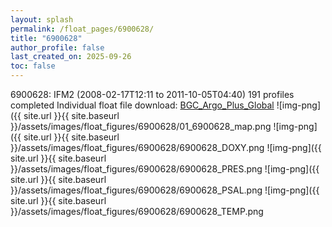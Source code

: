 ```yaml
---
layout: splash
permalink: /float_pages/6900628/
title: "6900628"
author_profile: false
last_created_on: 2025-09-26
toc: false
---
```

 
6900628: IFM2 (2008-02-17T12:11 to 2011-10-05T04:40)
191 profiles completed
Individual float file download: [BGC_Argo_Plus_Global](https://ftp.soest.hawaii.edu/bgc_argo_plus/Individual_Floats/outliers_removed/6900628_Sprof_processed.nc)
![img-png]({{ site.url }}{{ site.baseurl }}/assets/images/float_figures/6900628/01_6900628_map.png
![img-png]({{ site.url }}{{ site.baseurl }}/assets/images/float_figures/6900628/6900628_DOXY.png
![img-png]({{ site.url }}{{ site.baseurl }}/assets/images/float_figures/6900628/6900628_PRES.png
![img-png]({{ site.url }}{{ site.baseurl }}/assets/images/float_figures/6900628/6900628_PSAL.png
![img-png]({{ site.url }}{{ site.baseurl }}/assets/images/float_figures/6900628/6900628_TEMP.png

